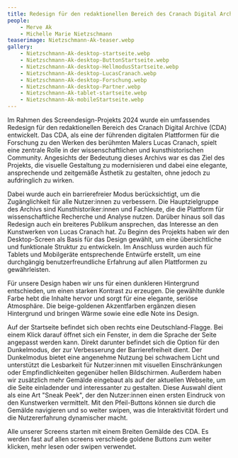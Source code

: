 ```yaml
---
title: Redesign für den redaktionellen Bereich des Cranach Digital Archive
people:
    - Merve Ak
    - Michelle Marie Nietzschmann
teaserimage: Nietzschmann-Ak-teaser.webp
gallery: 
    - Nietzschmann-Ak-desktop-startseite.webp
    - Nietzschmann-Ak-desktop-ButtonStartseite.webp
    - Nietzschmann-Ak-desktop-HellmodusStartseite.webp
    - Nietzschmann-Ak-desktop-LucasCranach.webp
    - Nietzschmann-Ak-desktop-Forschung.webp
    - Nietzschmann-Ak-desktop-Partner.webp
    - Nietzschmann-Ak-tablet-startseite.webp
    - Nietzschmann-Ak-mobileStartseite.webp
---
```

Im Rahmen des Screendesign-Projekts 2024 wurde ein umfassendes Redesign für den redaktionellen Bereich des Cranach Digital Archive (CDA) entwickelt. Das CDA, als eine der führenden digitalen Plattformen für die Forschung zu den Werken des berühmten Malers Lucas Cranach, spielt eine zentrale Rolle in der wissenschaftlichen und kunsthistorischen Community. Angesichts der Bedeutung dieses Archivs war es das Ziel des Projekts, die visuelle Gestaltung zu modernisieren und dabei eine elegante, ansprechende und zeitgemäße Ästhetik zu gestalten, ohne jedoch zu aufdringlich zu wirken.  

Dabei wurde auch ein barrierefreier Modus berücksichtigt, um die Zugänglichkeit für alle Nutzer:innen zu verbessern. Die Hauptzielgruppe des Archivs sind Kunsthistoriker:innen und Fachleute, die die Plattform für wissenschaftliche Recherche und Analyse nutzen. Darüber hinaus soll das Redesign auch ein breiteres Publikum ansprechen, das Interesse an den Kunstwerken von Lucas Cranach hat. Zu Beginn des Projekts haben wir den Desktop-Screen als Basis für das Design gewählt, um eine übersichtliche und funktionale Struktur zu entwickeln. Im Anschluss wurden auch für Tablets und Mobilgeräte entsprechende Entwürfe erstellt, um eine durchgängig benutzerfreundliche Erfahrung auf allen Plattformen zu gewährleisten. 

Für unsere Design haben wir uns für einen dunkleren Hintergrund entschieden, um einen starken Kontrast zu erzeugen. Die gewählte dunkle Farbe hebt die Inhalte hervor und sorgt für eine elegante, seriöse Atmosphäre. Die beige-goldenen Akzentfarben ergänzen diesen Hintergrund und bringen Wärme sowie eine edle Note ins Design.  

Auf der Startseite befindet sich oben rechts eine Deutschland-Flagge. Bei einem Klick darauf öffnet sich ein Fenster, in dem die Sprache der Seite angepasst werden kann. Direkt darunter befindet sich die Option für den Dunkelmodus, der zur Verbesserung der Barrierefreiheit dient. Der Dunkelmodus bietet eine angenehme Nutzung bei schwachem Licht und unterstützt die Lesbarkeit für Nutzer:innen mit visuellen Einschränkungen oder Empfindlichkeiten gegenüber hellen Bildschirmen. Außerdem haben wir zusätzlich mehr Gemälde eingebaut als auf der aktuellen Webseite, um die Seite einladender und interessanter zu gestalten. Diese Auswahl dient als eine Art "Sneak Peek", der den Nutzer:innen einen ersten Eindruck von den Kunstwerken vermittelt. Mit den Pfeil-Buttons können sie durch die Gemälde navigieren und so weiter swipen, was die Interaktivität fördert und die Nutzererfahrung dynamischer macht. 

Alle unserer Screens starten mit einem Breiten Gemälde des CDA.  Es werden fast auf allen screens verschiede goldene Buttons zum weiter klicken, mehr lesen oder swipen verwendet. 

